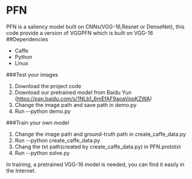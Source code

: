 # PFN
PFN is a saliency model built on CNNs(VGG-16,Resnet or DenseNet), this code provide a version of VGGPFN which is built on VGG-16
##Dependencies
- Caffe
- Python
- Linux

###Test your images
1. Download the project code
2. Download our pretrained model from Baidu Yun (https://pan.baidu.com/s/1NLb1_6mEfAF9aoaVppKZWA)
3. Change the image path and save path in demo.py
4. Run --python demo.py

###Train your own model
1. Change the image path and ground-truth path in create_caffe_data.py
2. Run --python create_caffe_data.py
3. Chang the txt path(created by create_caffe_data.py) in PFN.prototxt
4. Run --python solve.py


In training, a pretrained VGG-16 model is needed, you can find it easily in the Internet.
